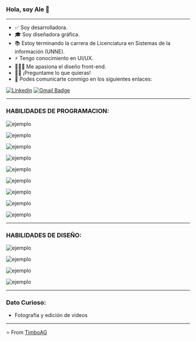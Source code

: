 ### Hola, soy Ale 👋 


---------------------------------------------------------------------------------------------------------------------------------------------------------------------------------

- ✅ Soy desarrolladora.
- 🎓 Soy diseñadora gráfica.
- 📚 Estoy terminando la carrera de Licenciatura en Sistemas de la información (UNNE).
- ⚡ Tengo conocimiento en UI/UX.
- 👨🏽‍💻 Me apasiona el diseño front-end.
- 💪🏼 ¡Preguntame lo que quieras!
- 💬 Podes comunicarte conmigo en los siguientes enlaces: 

[![Linkedin](https://img.shields.io/badge/-LinkedIn-blue?style=flat&logo=Linkedin&logoColor=white)](https://www.linkedin.com/in/alejandra-agustina-guerin/)
[![Gmail Badge](https://img.shields.io/badge/-Gmail-c14438?style=flat-square&logo=Gmail&logoColor=white&link=mailto:dacelis0@misena.edu.co)](mailto:timbocomunicacion@gmail.com)

---------------------------------------------------------------------------------------------------------------------------------------------------------------------------------


### HABILIDADES DE PROGRAMACION:

![ejemplo](https://img.shields.io/badge/HTML-239120?style=for-the-badge&logo=html5&logoColor=white)

![ejemplo](https://img.shields.io/badge/CSS-239120?&style=for-the-badge&logo=css3&logoColor=white)

![ejemplo](https://img.shields.io/badge/JavaScript-323330?style=for-the-badge&logo=javascript&logoColor=F7DF1E)

![ejemplo](https://img.shields.io/badge/React-20232A?style=for-the-badge&logo=react&logoColor=61DAFB)

![ejemplo](https://img.shields.io/badge/SQLServer-07405E?style=for-the-badge&logo=sqlite&logoColor=white)

![ejemplo](https://img.shields.io/badge/VB.NET-5C2D91?style=for-the-badge&logo=.net&logoColor=white)

![ejemplo](https://img.shields.io/badge/Java-ED8B00?style=for-the-badge&logo=java&logoColor=white)

![ejemplo](https://img.shields.io/badge/Bootstrap-563D7C?style=for-the-badge&logo=bootstrap&logoColor=white)

![ejemplo](https://img.shields.io/badge/Material--UI-0081CB?style=for-the-badge&logo=material-ui&logoColor=white)




--------------------------------------------------------------------------------------------------------------------------------------------------------------------------------

### HABILIDADES DE DISEÑO:



![ejemplo](https://aleen42.github.io/badges/src/photoshop.svg)

![ejemplo](https://aleen42.github.io/badges/src/illustrator.svg)

![ejemplo](https://aleen42.github.io/badges/src/premiere.svg)

![ejemplo](https://aleen42.github.io/badges/src/after_effects.svg)





---------------------------------------------------------------------------------------------------------------------------------------------------------------------------------

### Dato Curioso: 
- Fotografía y edición de videos
---------------------------------------------------------------------------------------------------------------------------------------------------------------------------------

⭐️ From [TimboAG](https://github.com/TimboAG)
